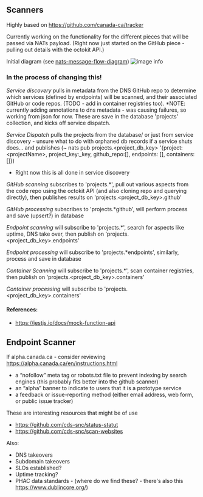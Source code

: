 ## Scanners

Highly based on https://github.com/canada-ca/tracker

Currently working on the functionality for the different pieces that will be passed via NATs payload.  (Right now just started on the GitHub piece - pulling out details with the octokit API.)

Initial diagram (see [nats-message-flow-diagram](../diagram-nats-message-flow/))
![image info](nats-message-flow.png)
### In the process of changing this! 
*Service discovery* pulls in metadata from the DNS GitHub repo to determine which services (defined by endpoints) will be scanned, and their associated GitHub or code repos. (TODO - add in container registries too). *NOTE: currently adding annotations to dns metadata - was causing failures, so working from json for now.  These are save in the database 'projects' collection, and kicks off service dispatch.

*Service Dispatch* pulls the projects from the database/ or just from service discovery - unsure what to do with orphaned db records if a service shuts does... and publishes (~ nats pub projects.\<project_db_key\> '{project:\<projectName\>, project_key:_key, github_repo:[], endpoints: [], containers: []})
* Right now this is all done in service discovery 

*GitHub scanning* subscribes to 'projects.\*', pull out various aspects from the code repo using the octokit API (and also cloning repo and querying directly), then publishes results on 'projects.\<project_db_key\>.github'

*GitHub processing* subscribes to 'projects.*github', will perform process and save (upsert?) in database

*Endpoint scanning* will subscribe to 'projects.\*', search for aspects like uptime, DNS take over, then publish on 'projects.\<project_db_key\>.endpoints'

*Endpoint processing* will subscribe to 'projects.*endpoints', similarly, process and save in database

*Container Scanning* will subscribe to 'projects.\*', scan container registries, then publish on 'projects.\<project_db_key\>.containers'

*Container processing* will subscribe to 'projects.\<project_db_key\>.containers'

#### References:
* https://jestjs.io/docs/mock-function-api

## Endpoint Scanner

If alpha.canada.ca - consider reviewing https://alpha.canada.ca/en/instructions.html 
* a “nofollow” meta tag or robots.txt file to prevent indexing by search engines (this probably fits better into the github scanner)
* an “alpha” banner to indicate to users that it is a prototype service
* a feedback or issue-reporting method (either email address, web form, or public issue tracker)

These are interesting resources that might be of use 
* https://github.com/cds-snc/status-statut
* https://github.com/cds-snc/scan-websites

Also:
* DNS takeovers
* Subdomain takeovers
* SLOs established?
* Uptime tracking?
* PHAC data standards - (where do we find these? - there's also this  https://www.dublincore.org/)